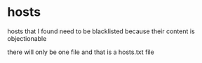 # hosts
hosts that I found need to be blacklisted because their content is objectionable 

there will only be one file and that is a hosts.txt file
